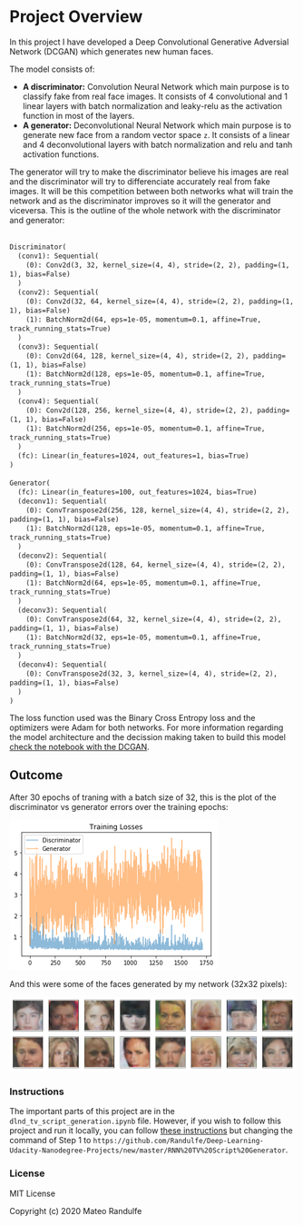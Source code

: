 # Project Overview

In this project I have developed a Deep Convolutional Generative Adversial Network (DCGAN) which generates new human faces. 

The model consists of: 
- **A discriminator:** Convolution Neural Network which main purpose is to classify fake from real face images. It consists of 4 convolutional and 1 linear layers with batch normalization and leaky-relu as the activation function in most of the layers. 
- **A generator:** Deconvolutional Neural Network which main purpose is to generate new face from a random vector space `z`. It consists of a linear and 4 deconvolutional layers with batch normalization and relu and tanh activation functions. 

The generator will try to make the discriminator believe his images are real and the discriminator will try to differenciate accurately real from fake images. It will be this competition between both networks what will train the network and as the discriminator improves so it will the generator and viceversa. This is the outline of the whole network with the discriminator and generator: 

```

Discriminator(
  (conv1): Sequential(
    (0): Conv2d(3, 32, kernel_size=(4, 4), stride=(2, 2), padding=(1, 1), bias=False)
  )
  (conv2): Sequential(
    (0): Conv2d(32, 64, kernel_size=(4, 4), stride=(2, 2), padding=(1, 1), bias=False)
    (1): BatchNorm2d(64, eps=1e-05, momentum=0.1, affine=True, track_running_stats=True)
  )
  (conv3): Sequential(
    (0): Conv2d(64, 128, kernel_size=(4, 4), stride=(2, 2), padding=(1, 1), bias=False)
    (1): BatchNorm2d(128, eps=1e-05, momentum=0.1, affine=True, track_running_stats=True)
  )
  (conv4): Sequential(
    (0): Conv2d(128, 256, kernel_size=(4, 4), stride=(2, 2), padding=(1, 1), bias=False)
    (1): BatchNorm2d(256, eps=1e-05, momentum=0.1, affine=True, track_running_stats=True)
  )
  (fc): Linear(in_features=1024, out_features=1, bias=True)
)

Generator(
  (fc): Linear(in_features=100, out_features=1024, bias=True)
  (deconv1): Sequential(
    (0): ConvTranspose2d(256, 128, kernel_size=(4, 4), stride=(2, 2), padding=(1, 1), bias=False)
    (1): BatchNorm2d(128, eps=1e-05, momentum=0.1, affine=True, track_running_stats=True)
  )
  (deconv2): Sequential(
    (0): ConvTranspose2d(128, 64, kernel_size=(4, 4), stride=(2, 2), padding=(1, 1), bias=False)
    (1): BatchNorm2d(64, eps=1e-05, momentum=0.1, affine=True, track_running_stats=True)
  )
  (deconv3): Sequential(
    (0): ConvTranspose2d(64, 32, kernel_size=(4, 4), stride=(2, 2), padding=(1, 1), bias=False)
    (1): BatchNorm2d(32, eps=1e-05, momentum=0.1, affine=True, track_running_stats=True)
  )
  (deconv4): Sequential(
    (0): ConvTranspose2d(32, 3, kernel_size=(4, 4), stride=(2, 2), padding=(1, 1), bias=False)
  )
)
```

The loss function used was the Binary Cross Entropy loss and the optimizers were Adam for both networks. For more information regarding the model architecture and the decission making taken to build this model [check the notebook with the DCGAN](https://github.com/Randulfe/Deep-Learning-Udacity-Nanodegree-Projects/blob/master/DCGAN%20Face%20Generator/dlnd_face_generation.ipynb).

## Outcome

After 30 epochs of traning with a batch size of 32, this is the plot of the discriminator vs generator errors over the training epochs: 

![Loss of discriminator vs generator](https://github.com/Randulfe/Deep-Learning-Udacity-Nanodegree-Projects/blob/master/DCGAN%20Face%20Generator/download.png)

And this were some of the faces generated by my network (32x32 pixels): 

![Generated faces](https://github.com/Randulfe/Deep-Learning-Udacity-Nanodegree-Projects/blob/master/DCGAN%20Face%20Generator/download%20(1).png)

### Instructions

The important parts of this project are in the `dlnd_tv_script_generation.ipynb` file. However, if you wish to follow this project and run it locally, you can follow [these instructions](https://github.com/Randulfe/Deep-Learning-Udacity-Nanodegree-Projects/tree/master/Bike%20Sharing%20Patterns%20Neural%20Network%20for%20Nanodegree#instructions) but changing the command of Step 1 to `https://github.com/Randulfe/Deep-Learning-Udacity-Nanodegree-Projects/new/master/RNN%20TV%20Script%20Generator`.
### License

MIT License

Copyright (c) 2020 Mateo Randulfe


